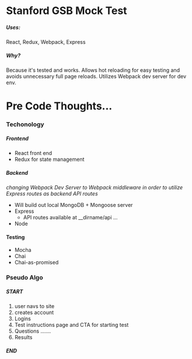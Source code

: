 # Stanford GSB Mock Test

##### Uses: 
React, Redux, Webpack, Express
##### Why?
Because it's tested and works. Allows hot reloading for easy testing and avoids unnecessary full page reloads. Utilizes Webpack dev server for dev env.

# Pre Code Thoughts...
### Techonology
##### Frontend
* React front end
* Redux for state management
##### Backend
*changing Webpack Dev Server to Webpack middleware in order to utilize Express routes as backend API routes*
* Will build out local MongoDB + Mongoose server
* Express
  * API routes available at __dirname/api ...
* Node

#### Testing
* Mocha
* Chai
* Chai-as-promised

### Pseudo Algo
##### START
1. user navs to site
2. creates account
3. Logins
4. Test instructions page and CTA for starting test
5. Questions .......
6. Results
##### END



